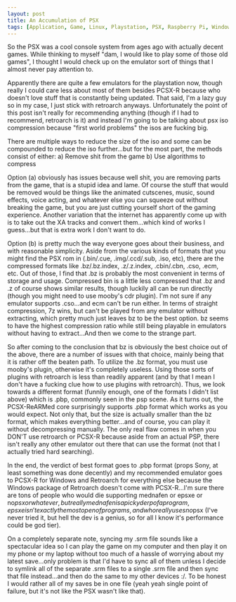 ```yaml
---
layout: post
title: An Accumulation of PSX
tags: [Application, Game, Linux, Playstation, PSX, Raspberry Pi, Windows]
---
```


So the PSX was a cool console system from ages ago with actually decent games. While thinking to myself "dam, I would like to play some of those old games", I thought I would check up on the emulator sort of things that I almost never pay attention to.

Apparently there are quite a few emulators for the playstation now, though really I could care less about most of them besides PCSX-R because who doesn't love stuff that is constantly being updated. That said, I'm a lazy guy so in my case, I just stick with retroarch anyways. Unfortunately the point of this post isn't really for recommending anything (though if I had to recommend, retroarch is it) and instead I'm going to be talking about psx iso compression because "first world problems" the isos are fucking big.

There are multiple ways to reduce the size of the iso and some can be compounded to reduce the iso further...but for the most part, the methods consist of either:
a) Remove shit from the game
b) Use algorithms to compress

Option (a) obviously has issues because well shit, you are removing parts from the game, that is a stupid idea and lame. Of course the stuff that would be removed would be things like the animated cutscenes, music, sound effects, voice acting, and whatever else you can squeeze out without breaking the game, but you are just cutting yourself short of the gaming experience. Another variation that the internet has apparently come up with is to take out the XA tracks and convert them...which kind of works I guess...but that is extra work I don't want to do.

Option (b) is pretty much the way everyone goes about their business, and with reasonable simplicity. Aside from the various kinds of formats that you might find the PSX rom in (.bin/.cue, .img/.ccd/.sub, .iso, etc), there are the compressed formats like .bz/.bz.index, .z/.z.index, .cbin/.cbn, .cso, .ecm, etc. Out of those, I find that .bz is probably the most convenient in terms of storage and usage. Compressed bin is a little less compressed that .bz and .z of course shows similar results, though luckily all can be run directly (though you might need to use mooby's cdr plugin). I'm not sure if any emulator supports .cso...and ecm can't be run either. In terms of straight compression, 7z wins, but can't be played from any emulator without extracting, which pretty much just leaves bz to be the best option. bz seems to have the highest compression ratio while still being playable in emulators without having to extract...And then we come to the strange part.

So after coming to the conclusion that bz is obviously the best choice out of the above, there are a number of issues with that choice, mainly being that it is rather off the beaten path. To utilize the .bz format, you must use mooby's plugin, otherwise it's completely useless. Using those sorts of plugins with retroarch is less than readily apparent (and by that I mean I don't have a fucking clue how to use plugins with retroarch). Thus, we look towards a different format (funnily enough, one of the formats I didn't list above) which is .pbp, commonly seen in the psp scene. As it turns out, the PCSX-ReARMed core surprisingly supports .pbp format which works as you would expect. Not only that, but the size is actually smaller than the bz format, which makes everything better...and of course, you can play it without decompressing manually. The only real flaw comes in when you DON'T use retroarch or PCSX-R because aside from an actual PSP, there isn't really any other emulator out there that can use the format (not that I actually tried hard searching).

In the end, the verdict of best format goes to .pbp format (props Sony, at least something was done decently) and my recommended emulator goes to PCSX-R for Windows and Retroarch for everything else because the Windows package of Retroarch doesn't come with PCSX-R...I'm sure there are tons of people who would die supporting mednafen or epsxe or no$psx or whatever, but really mednafen is a picky derp of a program, epsxe isn't exactly the most open of programs, and who really uses no$psx (I've never tried it, but hell the dev is a genius, so for all I know it's performance could be god tier).

On a completely separate note, syncing my .srm file sounds like a spectacular idea so I can play the game on my computer and then play it on my phone or my laptop without too much of a hassle of worrying about my latest save...only problem is that I'd have to sync all of them unless I decide to symlink all of the separate .srm files to a single .srm file and then sync that file instead...and then do the same to my other devices :/. To be honest I would rather all of my saves be in one file (yeah yeah single point of failure, but it's not like the PSX wasn't like that).
